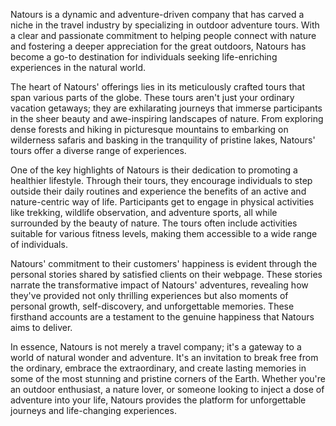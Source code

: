 Natours is a dynamic and adventure-driven company that has carved a niche in the travel industry 
by specializing in outdoor adventure tours. With a clear and passionate commitment to helping 
people connect with nature and fostering a deeper appreciation for the great outdoors, Natours 
has become a go-to destination for individuals seeking life-enriching experiences in the natural 
world.

The heart of Natours' offerings lies in its meticulously crafted tours that span various parts of the 
globe. These tours aren't just your ordinary vacation getaways; they are exhilarating journeys that 
immerse participants in the sheer beauty and awe-inspiring landscapes of nature. From exploring 
dense forests and hiking in picturesque mountains to embarking on wilderness safaris and basking 
in the tranquility of pristine lakes, Natours' tours offer a diverse range of experiences.

One of the key highlights of Natours is their dedication to promoting a healthier lifestyle. Through 
their tours, they encourage individuals to step outside their daily routines and experience the 
benefits of an active and nature-centric way of life. Participants get to engage in physical activities 
like trekking, wildlife observation, and adventure sports, all while surrounded by the beauty of 
nature. The tours often include activities suitable for various fitness levels, making them 
accessible to a wide range of individuals.

Natours' commitment to their customers' happiness is evident through the personal stories shared 
by satisfied clients on their webpage. These stories narrate the transformative impact of Natours' 
adventures, revealing how they've provided not only thrilling experiences but also moments of 
personal growth, self-discovery, and unforgettable memories. These firsthand accounts are a 
testament to the genuine happiness that Natours aims to deliver.

In essence, Natours is not merely a travel company; it's a gateway to a world of natural wonder 
and adventure. It's an invitation to break free from the ordinary, embrace the extraordinary, and 
create lasting memories in some of the most stunning and pristine corners of the Earth. Whether 
you're an outdoor enthusiast, a nature lover, or someone looking to inject a dose of adventure into 
your life, Natours provides the platform for unforgettable journeys and life-changing experiences.
